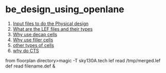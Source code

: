 # be_design_using_openlane

1. [Input files to do the Physical design](https://github.com/visionvlsi/be_design_using_openlane/blob/main/what_inputs_required_for_PD.md)<br/>
2. [What are the LEF files and their types](https://github.com/visionvlsi/be_design_using_openlane/blob/main/LEF_files.md)
3. [Why use decap cells](https://github.com/visionvlsi/be_design_using_openlane/blob/main/why_decap_cells.md)<br/>
4. [Why use filler cells](https://github.com/visionvlsi/be_design_using_openlane/blob/main/why_filler_cells.md)<br/>
5. [other types of cells](https://github.com/visionvlsi/be_design_using_openlane/blob/main/other_cells.md)<br/>
6. [why do CTS](https://github.com/visionvlsi/be_design_using_openlane/blob/main/why_CTS.md)



from floorplan directory>magic -T sky130A.tech lef read /tmp/merged.lef def read filename.def &

